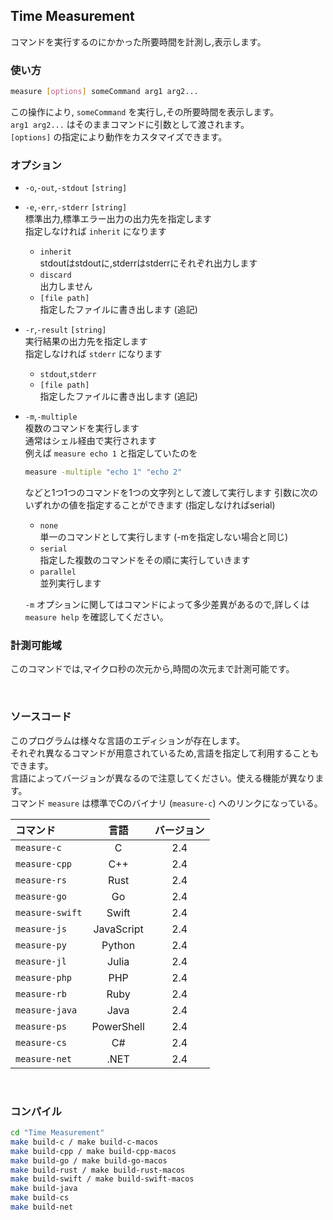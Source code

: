 ## Time Measurement

コマンドを実行するのにかかった所要時間を計測し,表示します。

### 使い方

```sh
measure [options] someCommand arg1 arg2...
```
この操作により, `someCommand` を実行し,その所要時間を表示します。  
`arg1 arg2...` はそのままコマンドに引数として渡されます。  
`[options]` の指定により動作をカスタマイズできます。

### オプション

- `-o`,`-out`,`-stdout` `[string]`
- `-e`,`-err`,`-stderr` `[string]`  
	標準出力,標準エラー出力の出力先を指定します  
	指定しなければ `inherit` になります
	* `inherit`  
		stdoutはstdoutに,stderrはstderrにそれぞれ出力します
	* `discard`  
		出力しません
	* `[file path]`  
		指定したファイルに書き出します (追記)

- `-r`,`-result` `[string]`  
	実行結果の出力先を指定します  
	指定しなければ `stderr` になります  
	- `stdout`,`stderr`
	- `[file path]`  
		指定したファイルに書き出します (追記)


- `-m`,`-multiple`  
	複数のコマンドを実行します  
	通常はシェル経由で実行されます  
	例えば `measure echo 1` と指定していたのを  
	```sh
	measure -multiple "echo 1" "echo 2"
	```
	などと1つ1つのコマンドを1つの文字列として渡して実行します
	引数に次のいずれかの値を指定することができます (指定しなければserial)
	* `none`  
		単一のコマンドとして実行します (-mを指定しない場合と同じ)
	* `serial`  
		指定した複数のコマンドをその順に実行していきます
	* `parallel`  
		並列実行します

	`-m` オプションに関してはコマンドによって多少差異があるので,詳しくは `measure help` を確認してください。

### 計測可能域

このコマンドでは,マイクロ秒の次元から,時間の次元まで計測可能です。

<br>

### ソースコード

このプログラムは様々な言語のエディションが存在します。  
それぞれ異なるコマンドが用意されているため,言語を指定して利用することもできます。  
言語によってバージョンが異なるので注意してください。使える機能が異なります。  
コマンド `measure` は標準でCのバイナリ (`measure-c`) へのリンクになっている。

| コマンド | 言語 | バージョン |
|:--|:-:|:-:|
| `measure-c` | C | 2.4 |
| `measure-cpp` | C++ | 2.4 |
| `measure-rs` | Rust | 2.4 |
| `measure-go` | Go | 2.4 |
| `measure-swift` | Swift | 2.4 |
| `measure-js` | JavaScript | 2.4 |
| `measure-py` | Python | 2.4 |
| `measure-jl` | Julia | 2.4 |
| `measure-php` | PHP | 2.4 |
| `measure-rb` | Ruby | 2.4 |
| `measure-java` | Java | 2.4 |
| `measure-ps` | PowerShell | 2.4 |
| `measure-cs` | C# | 2.4 |
| `measure-net` | .NET | 2.4 |

<br>

### コンパイル

```sh
cd "Time Measurement"
make build-c / make build-c-macos
make build-cpp / make build-cpp-macos
make build-go / make build-go-macos
make build-rust / make build-rust-macos
make build-swift / make build-swift-macos
make build-java
make build-cs
make build-net
```